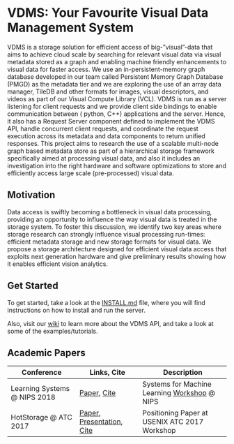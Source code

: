 # VDMS: Your Favourite Visual Data Management System

VDMS is a storage solution for efficient access of big-”visual”-data that aims
to achieve cloud scale by searching for relevant visual data via visual
metadata stored as a graph and enabling machine friendly enhancements to
visual data for faster access.  We use an in-persistent-memory graph database
developed in our team called Persistent Memory Graph Database (PMGD) as the
metadata tier and we are exploring the use of an array data manager, TileDB
and other formats for images, visual descriptors, and videos as part of our
Visual Compute Library (VCL). VDMS is run as a server listening for client
requests and we provide client side bindings to enable communication between (
python, C++) applications and the server. Hence, it also has a Request Server
component defined to implement the VDMS API, handle concurrent client
requests, and coordinate the request execution across its metadata and data
components to return unified responses. This project aims to research the use
of a scalable multi-node graph based metadata store as part of a hierarchical
storage framework specifically aimed at processing visual data, and also it
includes an investigation into the right hardware and software optimizations
to store and efficiently access large scale (pre-processed) visual data.

## Motivation

Data access is swiftly becoming a bottleneck in visual data processing,
providing an opportunity to influence the way visual data is treated in the
storage system. To foster this discussion, we identify two key areas where
storage research can strongly influence visual processing run-times:
efficient metadata storage and new storage formats for visual data. We
propose a storage architecture designed for efficient visual data access
that exploits next generation hardware and give preliminary results showing
how it enables efficient vision analytics.


## Get Started

To get started, take a look at the [INSTALL.md](INSTALL.md) file, where
you will find instructions on how to install and run the server.

Also, visit our [wiki](https://github.com/IntelLabs/vdms/wiki)
to learn more about the VDMS API, and take a look at some of
the examples/tutorials.

## Academic Papers

Conference | Links, Cite | Description
------------ | ------------- | -------------
Learning Systems @ NIPS 2018 | [Paper](https://export.arxiv.org/abs/1810.11832), [Cite](https://dblp.uni-trier.de/rec/bibtex/journals/corr/abs-1810-11832) | Systems for Machine Learning [Workshop](http://learningsys.org/nips18/cfp.html) @ NIPS
HotStorage @ ATC 2017 | [Paper](https://www.usenix.org/conference/hotstorage17/program/presentation/gupta-cledat), [Presentation](https://www.usenix.org/conference/hotstorage17/program/presentation/gupta-cledat), [Cite](https://www.usenix.org/biblio/export/bibtex/203374)| Positioning Paper at USENIX ATC 2017 Workshop
